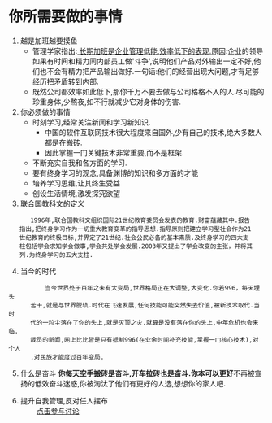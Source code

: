# 你所需要做的事情
1.  越是加班越要摸鱼
    - 管理学家指出:<a href="https://maimai.cn/article/detail?fid=859272043&efid=NG7c4mHl8zX5qfOlllk8og"> 长期加班是企业管理低能,效率低下的表现.</a>原因:企业的领导如果有时间和精力同内部员工做'斗争',说明他们产品对外输出一定不好,他们也不会有精力把产品输出做好.一句话:他们的经营出现大问题,才有足够经历把矛盾转到内部.
    - 既然公司都效率如此低下,那你千万不要去做与公司格格不入的人.尽可能的珍重身体,少熬夜,如不行就减少它对身体的伤害.
2.  你必须做的事情
    - 时刻学习,经常关注新闻和学习新知识.
        - 中国的软件互联网技术很大程度来自国外,少有自己的技术,绝大多数人都是在搬砖.
        - 因此掌握一门关键技术非常重要,而不是框架.
    - 不断充实自我和各方面的学习.
    - 要有终身学习的观念,具备渊博的知识和多方面的才能
    - 培养学习思维,让其终生受益
    - 创设生活情境,激发探究欲望
3. 联合国教科文的定义
```text
      1996年,联合国教科文组织国际21世纪教育委员会发表的教育.财富蕴藏其中.报告
   指出,把终身学习作为一切重大教育变革的指导思想.指导原则把建立学习型社会作为21
   世纪教育的终极目标,并界定了21世纪.社会公民必备的基本素质.及终身学习的四大支
   柱包括学会求知学会做事,学会共处学会发展.2003年又提出了学会改变的主张，并将其
   列.为终身学习的五大支柱.
```
4. 当今的时代
```text
          当今世界处于百年之未有大变局,世界格局正在大调整,大变化.你若996，每天埋头
      苦干,就是与世界脱轨.时代在飞速发展,任何技能可能突然失去价值,被新技术取代.当时
      代的一粒尘落在了你的头上,就是灭顶之灾.就算是没有落在你的头上,中年危机也会来临.
      裁员的新闻,网上比比皆是只有抵制996(在业余时间补充技能,掌握一门核心技术),对个人
      ,对民族才能度过百年变局.
```
5. 什么是奋斗
**你每天空手搬砖是奋斗,开车拉砖也是奋斗.你本可以更好**不再被宣扬的低效奋斗迷惑,你被淘汰了他们有更好的人选,想想你的家人吧.

6. 提升自我管理,反对任人摆布<br>
   <em>&nbsp;&nbsp;&nbsp;&nbsp;&nbsp;&nbsp;&nbsp;&nbsp;</em><a href="https://github.com/623637646/996.Leave/issues/123">点击参与讨论</a>
